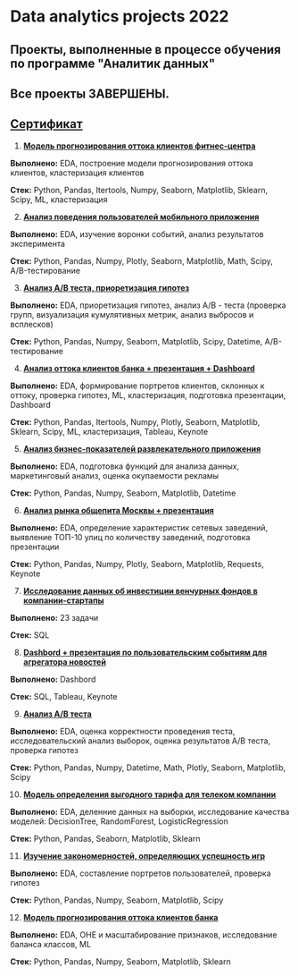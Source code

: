 # Data analytics projects 2022 

## Проекты, выполненные в процессе обучения по программе "Аналитик данных"
## Все проекты ЗАВЕРШЕНЫ.

## [Сертификат](https://disk.yandex.ru/i/nKMil6JYsgKkTA) 

1. **[Модель прогнозирования оттока клиентов фитнес-центра](https://github.com/Soffee99/DA_projects_2022/tree/main/1.%20%D0%9C%D0%BE%D0%B4%D0%B5%D0%BB%D1%8C%20%D0%BF%D1%80%D0%BE%D0%B3%D0%BD%D0%BE%D0%B7%D0%B8%D1%80%D0%BE%D0%B2%D0%B0%D0%BD%D0%B8%D1%8F%20%D0%BE%D1%82%D1%82%D0%BE%D0%BA%D0%B0%20%D0%BA%D0%BB%D0%B8%D0%B5%D0%BD%D1%82%D0%BE%D0%B2)**

**Выполнено:** EDA, построение модели прогнозирования оттока клиентов, кластеризация клиентов

**Cтек:** Python, Pandas, Itertools, Numpy, Seaborn, Matplotlib, Sklearn, Scipy, ML, кластеризация

2. **[Анализ поведения пользователей мобильного приложения](https://github.com/Soffee99/DA_projects_2022/tree/main/2.%20%D0%90%D0%BD%D0%B0%D0%BB%D0%B8%D0%B7%20%D0%BF%D0%BE%D0%B2%D0%B5%D0%B4%D0%B5%D0%BD%D0%B8%D1%8F%20%D0%BF%D0%BE%D0%BB%D1%8C%D0%B7%D0%BE%D0%B2%D0%B0%D1%82%D0%B5%D0%BB%D0%B5%D0%B9%20%D0%BC%D0%BE%D0%B1%D0%B8%D0%BB%D1%8C%D0%BD%D0%BE%D0%B3%D0%BE%20%D0%BF%D1%80%D0%B8%D0%BB%D0%BE%D0%B6%D0%B5%D0%BD%D0%B8%D1%8F)**

**Выполнено:** EDA, изучение воронки событий, анализ результатов эксперимента

**Cтек:** Python, Pandas, Numpy, Plotly, Seaborn, Matplotlib, Math, Scipy, A/B-тестирование

3. **[Анализ А/В теста, приоретизация гипотез](https://github.com/Soffee99/DA_projects_2022/tree/main/3.%20%D0%90%D0%BD%D0%B0%D0%BB%D0%B8%D0%B7%20%D0%90%D0%92-%D1%82%D0%B5%D1%81%D1%82%D0%B0%2C%20%D0%BF%D1%80%D0%B8%D0%BE%D1%80%D0%B5%D1%82%D0%B8%D0%B7%D0%B0%D1%86%D0%B8%D1%8F%20%D0%B3%D0%B8%D0%BF%D0%BE%D1%82%D0%B5%D0%B7)**

**Выполнено:** EDA, приоретизация гипотез, анализ A/B - теста (проверка групп, визуализация кумулятивных метрик, анализ выбросов и всплесков)

**Cтек:** Python, Pandas, Numpy, Seaborn, Matplotlib, Scipy, Datetime, A/B-тестирование

4. **[Анализ оттока клиентов банка + презентация + Dashboard](https://github.com/Soffee99/DA_projects_2022/tree/main/4.%20%D0%90%D0%BD%D0%B0%D0%BB%D0%B8%D0%B7%20%D0%BE%D1%82%D1%82%D0%BE%D0%BA%D0%B0%20%D0%BA%D0%BB%D0%B8%D0%B5%D0%BD%D1%82%D0%BE%D0%B2%20%D0%B1%D0%B0%D0%BD%D0%BA%D0%B0)**

**Выполнено:** EDA, формирование портретов клиентов, склонных к оттоку, проверка гипотез, ML, кластеризация, подготовка презентации, Dashboard 

**Cтек:** Python, Pandas, Itertools, Numpy, Plotly, Seaborn, Matplotlib, Sklearn, Scipy, ML, кластеризация, Tableau, Keynote

5. **[Анализ бизнес-показателей развлекательного приложения](https://github.com/Soffee99/DA_projects_2022/tree/main/5.%20%D0%90%D0%BD%D0%B0%D0%BB%D0%B8%D0%B7%20%D0%B1%D0%B8%D0%B7%D0%BD%D0%B5%D1%81-%D0%BF%D0%BE%D0%BA%D0%B0%D0%B7%D0%B0%D1%82%D0%B5%D0%BB%D0%B5%D0%B9%20%D1%80%D0%B0%D0%B7%D0%B2%D0%BB%D0%B5%D0%BA%D0%B0%D1%82%D0%B5%D0%BB%D1%8C%D0%BD%D0%BE%D0%B3%D0%BE%20%D0%BF%D1%80%D0%B8%D0%BB%D0%BE%D0%B6%D0%B5%D0%BD%D0%B8%D1%8F)**

**Выполнено:** EDA, подготовка функций для анализа данных, маркетинговый анализ, оценка окупаемости рекламы

**Cтек:** Python, Pandas, Numpy, Seaborn, Matplotlib, Datetime

6. **[Анализ рынка общепита Москвы + презентация](https://github.com/Soffee99/DA_projects_2022/tree/main/6.%20%D0%90%D0%BD%D0%B0%D0%BB%D0%B8%D0%B7%20%D1%80%D1%8B%D0%BD%D0%BA%D0%B0%20%D0%BE%D0%B1%D1%89%D0%B5%D0%BF%D0%B8%D1%82%D0%B0%20%D0%9C%D0%BE%D1%81%D0%BA%D0%B2%D1%8B)**

**Выполнено:** EDA, определение характеристик сетевых заведений, выявление ТОП-10 улиц по количеству заведений, подготовка презентации

**Cтек:** Python, Pandas, Numpy, Plotly, Seaborn, Matplotlib, Requests, Keynote

7. **[Исследование данных об инвестиции венчурных фондов в компании-стартапы](https://github.com/Soffee99/DA_projects_2022/tree/main/7.%20%D0%98%D1%81%D1%81%D0%BB%D0%B5%D0%B4%D0%BE%D0%B2%D0%B0%D0%BD%D0%B8%D0%B5%20%D0%B4%D0%B0%D0%BD%D0%BD%D1%8B%D1%85%20%D0%BE%D0%B1%20%D0%B8%D0%BD%D0%B2%D0%B5%D1%81%D1%82%D0%B8%D1%86%D0%B8%D0%B8%20%D0%B2%D0%B5%D0%BD%D1%87%D1%83%D1%80%D0%BD%D1%8B%D1%85%20%D1%84%D0%BE%D0%BD%D0%B4%D0%BE%D0%B2%20%D0%B2%20%D0%BA%D0%BE%D0%BC%D0%BF%D0%B0%D0%BD%D0%B8%D0%B8-%D1%81%D1%82%D0%B0%D1%80%D1%82%D0%B0%D0%BF%D1%8B)**

**Выполнено:** 23 задачи

**Cтек:** SQL

8. **[Dashbord + презентация по пользовательским событиям для агрегатора новостей](https://github.com/Soffee99/DA_projects_2022/tree/main/8.%20Dashbord%20%D0%BF%D0%BE%20%D0%BF%D0%BE%D0%BB%D1%8C%D0%B7%D0%BE%D0%B2%D0%B0%D1%82%D0%B5%D0%BB%D1%8C%D1%81%D0%BA%D0%B8%D0%BC%20%D1%81%D0%BE%D0%B1%D1%8B%D1%82%D0%B8%D1%8F%D0%BC%20%D0%B4%D0%BB%D1%8F%20%D0%B0%D0%B3%D1%80%D0%B5%D0%B3%D0%B0%D1%82%D0%BE%D1%80%D0%B0%20%D0%BD%D0%BE%D0%B2%D0%BE%D1%81%D1%82%D0%B5%D0%B9)**

**Выполнено:** Dashbord

**Cтек:** SQL, Tableau, Keynote

9. **[Анализ А/В теста](https://github.com/Soffee99/DA_projects_2022/tree/main/9.%20%D0%90%D0%BD%D0%B0%D0%BB%D0%B8%D0%B7%20%D0%90B%20%D1%82%D0%B5%D1%81%D1%82%D0%B0)**

**Выполнено:** EDA, oценка корректности проведения теста, исследовательский анализ выборок, оценка результатов А/В теста, проверка гипотез

**Cтек:** Python, Pandas, Numpy, Datetime, Math, Plotly, Seaborn, Matplotlib, Scipy

10. **[Модель определения выгодного тарифа для телеком компании](https://github.com/Soffee99/DA_projects_2022/tree/main/10.%20%D0%9C%D0%BE%D0%B4%D0%B5%D0%BB%D1%8C%20%D0%BE%D0%BF%D1%80%D0%B5%D0%B4%D0%B5%D0%BB%D0%B5%D0%BD%D0%B8%D1%8F%20%D0%B2%D1%8B%D0%B3%D0%BE%D0%B4%D0%BD%D0%BE%D0%B3%D0%BE%20%D1%82%D0%B0%D1%80%D0%B8%D1%84%D0%B0%20%D0%B4%D0%BB%D1%8F%20%D1%82%D0%B5%D0%BB%D0%B5%D0%BA%D0%BE%D0%BC%20%D0%BA%D0%BE%D0%BC%D0%BF%D0%B0%D0%BD%D0%B8%D0%B8)**

**Выполнено:** EDA, деленние данных на выборки, исследование качества моделей: DecisionTree, RandomForest, LogisticRegression

**Cтек:** Python, Pandas, Seaborn, Matplotlib, Sklearn

11. **[Изучение закономерностей, определяющих успешность игр](https://github.com/Soffee99/DA_projects_2022/tree/main/11.%20%20%D0%98%D0%B7%D1%83%D1%87%D0%B5%D0%BD%D0%B8%D0%B5%20%D0%B7%D0%B0%D0%BA%D0%BE%D0%BD%D0%BE%D0%BC%D0%B5%D1%80%D0%BD%D0%BE%D1%81%D1%82%D0%B5%D0%B9%2C%20%D0%BE%D0%BF%D1%80%D0%B5%D0%B4%D0%B5%D0%BB%D1%8F%D1%8E%D1%89%D0%B8%D1%85%20%D1%83%D1%81%D0%BF%D0%B5%D1%88%D0%BD%D0%BE%D1%81%D1%82%D1%8C%20%D0%B8%D0%B3%D1%80)**

**Выполнено:** EDA, составление портретов пользователей, проверка гипотез

**Cтек:** Python, Pandas, Numpy, Seaborn, Matplotlib, Scipy

12. **[Модель прогнозирования оттока клиентов банка](https://github.com/Soffee99/DA_projects_2022/tree/main/12.%20%D0%9C%D0%BE%D0%B4%D0%B5%D0%BB%D1%8C%20%D0%BF%D1%80%D0%BE%D0%B3%D0%BD%D0%BE%D0%B7%D0%B8%D1%80%D0%BE%D0%B2%D0%B0%D0%BD%D0%B8%D1%8F%20%D0%BE%D1%82%D1%82%D0%BE%D0%BA%D0%B0%20%D0%BA%D0%BB%D0%B8%D0%B5%D0%BD%D1%82%D0%BE%D0%B2%20%D0%B1%D0%B0%D0%BD%D0%BA%D0%B0)**

**Выполнено:** EDA, OHE и масштабирование признаков, исследование баланса классов, ML

**Cтек:** Python, Pandas, Numpy, Seaborn, Matplotlib, Sklearn
